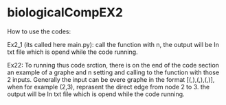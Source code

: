 # biologicalCompEX2 
How to use the codes:

Ex2_1 (its called here main.py):
call the function with n, the output will be In txt file which is opend while the code running.

Ex22:
To running thus code srction, there is on the end of the code section an example of a graphe and n setting and calling to the function
with those 2 inputs.
Generally the input can be evere graphe in the format [(,),(,),(,)], when for example (2,3), reprasent the direct edge from node 2 to 3.
the output will be In txt file which is opend while the code running.

